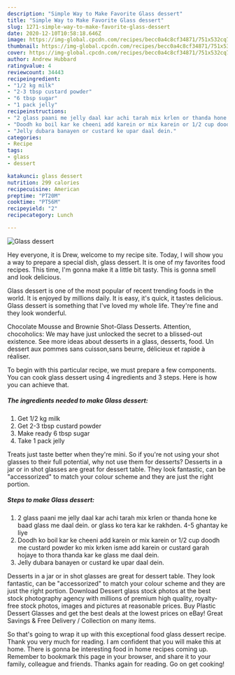 ```yaml
---
description: "Simple Way to Make Favorite Glass dessert"
title: "Simple Way to Make Favorite Glass dessert"
slug: 1271-simple-way-to-make-favorite-glass-dessert
date: 2020-12-10T10:58:18.646Z
image: https://img-global.cpcdn.com/recipes/becc0a4c8cf34871/751x532cq70/glass-dessert-recipe-main-photo.jpg
thumbnail: https://img-global.cpcdn.com/recipes/becc0a4c8cf34871/751x532cq70/glass-dessert-recipe-main-photo.jpg
cover: https://img-global.cpcdn.com/recipes/becc0a4c8cf34871/751x532cq70/glass-dessert-recipe-main-photo.jpg
author: Andrew Hubbard
ratingvalue: 4
reviewcount: 34443
recipeingredient:
- "1/2 kg milk"
- "2-3 tbsp custard powder"
- "6 tbsp sugar"
- "1 pack jelly"
recipeinstructions:
- "2 glass paani me jelly daal kar achi tarah mix krlen or thanda hone ke baad glass me daal dein. or glass ko tera kar ke rakhden. 4-5 ghantay ke liye"
- "Doodh ko boil kar ke cheeni add karein or mix karein or 1/2 cup doodh me custard powder ko mix krken isme add karein or custard garah hojaye to thora thanda kar ke glass me daal dein."
- "Jelly dubara banayen or custard ke upar daal dein."
categories:
- Recipe
tags:
- glass
- dessert

katakunci: glass dessert 
nutrition: 299 calories
recipecuisine: American
preptime: "PT20M"
cooktime: "PT56M"
recipeyield: "2"
recipecategory: Lunch

---
```



![Glass dessert](https://img-global.cpcdn.com/recipes/becc0a4c8cf34871/751x532cq70/glass-dessert-recipe-main-photo.jpg)

Hey everyone, it is Drew, welcome to my recipe site. Today, I will show you a way to prepare a special dish, glass dessert. It is one of my favorites food recipes. This time, I'm gonna make it a little bit tasty. This is gonna smell and look delicious.

Glass dessert is one of the most popular of recent trending foods in the world. It is enjoyed by millions daily. It is easy, it's quick, it tastes delicious. Glass dessert is something that I've loved my whole life. They're fine and they look wonderful.

Chocolate Mousse and Brownie Shot-Glass Desserts. Attention, chocoholics: We may have just unlocked the secret to a blissed-out existence. See more ideas about desserts in a glass, desserts, food. Un dessert aux pommes sans cuisson,sans beurre, délicieux et rapide à réaliser.


To begin with this particular recipe, we must prepare a few components. You can cook glass dessert using 4 ingredients and 3 steps. Here is how you can achieve that.

<!--inarticleads1-->

##### The ingredients needed to make Glass dessert:

1. Get 1/2 kg milk
1. Get 2-3 tbsp custard powder
1. Make ready 6 tbsp sugar
1. Take 1 pack jelly


Treats just taste better when they&#39;re mini. So if you&#39;re not using your shot glasses to their full potential, why not use them for desserts? Desserts in a jar or in shot glasses are great for dessert table. They look fantastic, can be &#34;accessorized&#34; to match your colour scheme and they are just the right portion. 

<!--inarticleads2-->

##### Steps to make Glass dessert:

1. 2 glass paani me jelly daal kar achi tarah mix krlen or thanda hone ke baad glass me daal dein. or glass ko tera kar ke rakhden. 4-5 ghantay ke liye
1. Doodh ko boil kar ke cheeni add karein or mix karein or 1/2 cup doodh me custard powder ko mix krken isme add karein or custard garah hojaye to thora thanda kar ke glass me daal dein.
1. Jelly dubara banayen or custard ke upar daal dein.


Desserts in a jar or in shot glasses are great for dessert table. They look fantastic, can be &#34;accessorized&#34; to match your colour scheme and they are just the right portion. Download Dessert glass stock photos at the best stock photography agency with millions of premium high quality, royalty-free stock photos, images and pictures at reasonable prices. Buy Plastic Dessert Glasses and get the best deals at the lowest prices on eBay! Great Savings &amp; Free Delivery / Collection on many items. 

So that's going to wrap it up with this exceptional food glass dessert recipe. Thank you very much for reading. I am confident that you will make this at home. There is gonna be interesting food in home recipes coming up. Remember to bookmark this page in your browser, and share it to your family, colleague and friends. Thanks again for reading. Go on get cooking!
